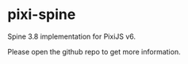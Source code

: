 # pixi-spine

Spine 3.8 implementation for PixiJS v6.

Please open the github repo to get more information.
